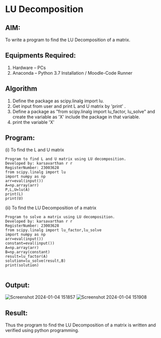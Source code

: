 # LU Decomposition 

## AIM:
To write a program to find the LU Decomposition of a matrix.

## Equipments Required:
1. Hardware – PCs
2. Anaconda – Python 3.7 Installation / Moodle-Code Runner

## Algorithm
1. Define the package as scipy.linalg import lu.
2. Get input from user and print L and U matrix by 'print' .
3. Define a package as "from scipy.linalg import lu_factor, lu_solve" and create the variable as 'X' include the package in that
variable.
4. print the variable 'X'

## Program:
(i) To find the L and U matrix
```
Program to find L and U matrix using LU decomposition.
Developed by: karsavarthan r r
RegisterNumber: 23003628
from scipy.linalg import lu
import numpy as np
arr=eval(input())
A=np.array(arr)
P,L,U=lu(A)
print(L)
print(U)
```
(ii) To find the LU Decomposition of a matrix
```
Program to solve a matrix using LU decomposition.
Developed by: karsavarthan r r
RegisterNumber: 23003628
from scipy.linalg import lu_factor,lu_solve
import numpy as np
arr=eval(input())
constant=eval(input())
A=np.array(arr)
B=np.array(constant)
result=lu_factor(A)
solution=lu_solve(result,B)
print(solution)


```

## Output:
![Screenshot 2024-01-04 151857](https://github.com/Karsavarthan/LU-Decomposition/assets/139841970/f60528b7-df68-45c1-86f8-e591ab05c82f)
![Screenshot 2024-01-04 151908](https://github.com/Karsavarthan/LU-Decomposition/assets/139841970/25805cab-5056-4d3f-a480-6f9af92674b4)


## Result:
Thus the program to find the LU Decomposition of a matrix is written and verified using python programming.


